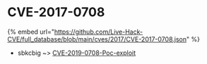# CVE-2017-0708
{% embed url="https://github.com/Live-Hack-CVE/full_database/blob/main/cves/2017/CVE-2017-0708.json" %}

* sbkcbig ~> [CVE-2019-0708-Poc-exploit](https://www.alice-snow.ru/2017/database/cve-2017-0708/cve-2019-0708-poc-exploit-sbkcbig)